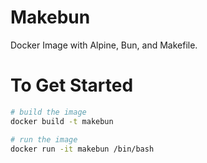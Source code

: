# Makebun
Docker Image with Alpine, Bun, and Makefile.


# To Get Started 
```bash
# build the image
docker build -t makebun

# run the image
docker run -it makebun /bin/bash
```
